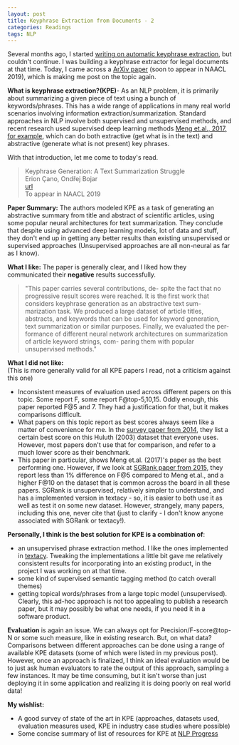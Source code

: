 ```yaml
---
layout: post
title: Keyphrase Extraction from Documents - 2
categories: Readings
tags: NLP
---
```


Several months ago, I started [writing on automatic keyphrase extraction](https://nishkalavallabhi.github.io/KPE1/), but couldn't continue. I was building a keyphrase extractor for legal documents at that time. Today, I came across a [ArXiv paper](https://arxiv.org/abs/1904.00110) (soon to appear in NAACL 2019), which is making me post on the topic again. 

**What is keyphrase extraction?(KPE)**- As an NLP problem, it is primarily about summarizing a given piece of text using a bunch of keywords/phrases. This has a wide range of applications in many real world scenarios involving information extraction/summarization. Standard approaches in NLP involve both supervised and unsupervised methods, and recent research used supervised deep learning methods [Meng et.al., 2017, for example](https://github.com/memray/seq2seq-keyphrase), which can do both extractive (get what is in the text) and abstractive (generate what is not present) key phrases. 

With that introduction, let me come to today's read.  
> Keyphrase Generation: A Text Summarization Struggle  
> Erion Çano, Ondřej Bojar  
> [url](https://arxiv.org/abs/1904.00110)  
> To appear in NAACL 2019  

**Paper Summary:**
The authors modeled KPE as a task of generating an abstractive summary from title and abstract of scientific articles, using some popular neural architectures for text summarization. They conclude that despite using advanced deep learning models, lot of data and stuff, they don't end up in getting any better results than existing unsupervised or supervised approaches (Unsupervised approaches are all non-neural as far as I know). 

**What I like:**
The paper is generally clear, and I liked how they communicated their **negative** results successfully.
> "This paper carries several contributions, de-
spite the fact that no progressive result scores
were reached. It is the first work that considers
keyphrase generation as an abstractive text sum-
marization task. We produced a large dataset of
article titles, abstracts, and keywords that can be
used for keyword generation, text summarization
or similar purposes. Finally, we evaluated the per-
formance of different neural network architectures
on summarization of article keyword strings, com-
paring them with popular unsupervised methods."

**What I did not like:**  
(This is more generally valid for all KPE papers I read, not a criticism against this one)  
- Inconsistent measures of evaluation used across different papers on this topic. Some report F, some report F@top-5,10,15. Oddly enough, this paper reported F@5 and 7. They had a justification for that, but it makes comparisons difficult.  
- What papers on this topic report as best scores always seem like a matter of convenience for me. In the [survey paper from 2014](http://acl2014.org/acl2014/P14-1/pdf/P14-1119.pdf), they list a certain best score on this Huluth (2003) dataset that everyone uses. However, most papers don't use that for comparison, and refer to a much lower score as their benchmark.  
- This paper in particular, shows Meng et.al. (2017)'s paper as the best performing one. However, if we look at [SGRank paper from 2015](http://aclweb.org/anthology/S15-1013), they report less than 1% difference on F@5 compared to Meng et.al., and a higher F@10 on the dataset that is common across the board in all these papers. SGRank is unsupervised, relatively simpler to understand, and has a implemented version in textacy - so, it is easier to both use it as well as test it on some new dataset. However, strangely, many papers, including this one, never cite that (just to clarify - I don't know anyone associated with SGRank or textacy!).  


**Personally, I think is the best solution for KPE is a combination of**:  
- an unsupervised phrase extraction method. I like the ones implemented in [textacy](https://github.com/chartbeat-labs/textacy). Tweaking the implementations a little bit gave me relatively consistent results for incorporating into an existing product, in the project I was working on at that time.   
- some kind of supervised semantic tagging method (to catch overall themes)  
- getting topical words/phrases from a large topic model (unsupervised).  
Clearly, this ad-hoc approach is not too appealing to publish a research paper, but it may possibly be what one needs, if you need it in a software product. 

**Evaluation** is again an issue. We can always opt for Precision/F-score@top-N or some such measure, like in existing research. But, on what data? Comparisons between different approaches can be done using a range of available KPE datasets (some of which were listed in my previous post). However, once an approach is finalized, I think an ideal evaluation would be to just ask human evaluators to rate the output of this approach, sampling a few instances. It may be time consuming, but it isn't worse than just deploying it in some application and realizing it is doing poorly on real world data!

**My wishlist:**
- A good survey of state of the art in KPE (approaches, datasets used, evaluation measures used, KPE in industry case studies where possible)  
- Some concise summary of list of resources for KPE at [NLP Progress](http://nlpprogress.com/)  

